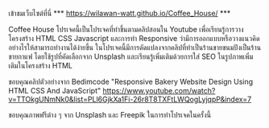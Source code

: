 เข้าชมเว็บไซต์ที่นี่ *** https://wilawan-watt.github.io/Coffee_House/ ***

Coffee House โปรเจคนี้เป็นโปรเจคที่ทำขึ้นตามคลิปสอนใน Youtube เพื่อเรียนรู้การวางโครงสร้าง HTML CSS Javascript และการทำ Responsive ว่ามีการออกแบบหรือวางแนวคิดอย่างไรให้สามารถทำงานได้ง่ายขึ้น
ในโปรเจคนี้มีการดัดแปลงจากคลิปที่ทำเป็นร้านขายขนมปังเป็นร้านขายกาแฟ โดยใช้รูปที่คัดเลือกจาก Unsplash และเรียนรู้เพิ่มเติมด้วยการใส่ SEO ในรูปภาพเพิ่มเติมในโครงสร้าง HTML 

ขอบคุณคลิปตัวอย่างจาก Bedimcode "Responsive Bakery Website Design Using HTML CSS And JavaScript" 
https://www.youtube.com/watch?v=TTOkgUNmNk0&list=PLl6GjkXa1Fi-26r8T8TXFtLWQogLyjqpP&index=7

ขอบคุณภาพฟรีต่าง ๆ จาก Unsplash และ Freepik ในการทำโปรเจคในครั้งนี้
